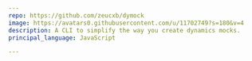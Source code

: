```yaml
---
repo: https://github.com/zeucxb/dymock
image: https://avatars0.githubusercontent.com/u/11702749?s=180&v=4
description: A CLI to simplify the way you create dynamics mocks.
principal_language: JavaScript

---
```

